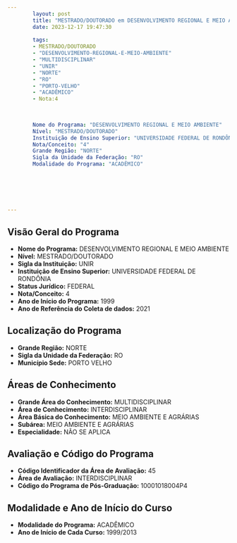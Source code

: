 ```yaml
---
        layout: post
        title: "MESTRADO/DOUTORADO em DESENVOLVIMENTO REGIONAL E MEIO AMBIENTE na UNIR  "
        date: 2023-12-17 19:47:30
     
        tags:
        - MESTRADO/DOUTORADO
        - "DESENVOLVIMENTO-REGIONAL-E-MEIO-AMBIENTE"
        - "MULTIDISCIPLINAR"
        - "UNIR"
        - "NORTE"
        - "RO"
        - "PORTO-VELHO"
        - "ACADÊMICO"
        - Nota:4
        
        

        Nome do Programa: "DESENVOLVIMENTO REGIONAL E MEIO AMBIENTE"
        Nível: "MESTRADO/DOUTORADO"
        Instituição de Ensino Superior: "UNIVERSIDADE FEDERAL DE RONDÔNIA"
        Nota/Conceito: "4"
        Grande Região: "NORTE"
        Sigla da Unidade da Federação: "RO"
        Modalidade do Programa: "ACADÊMICO"
        
        
        
        
        
        
---
```

## Visão Geral do Programa
- **Nome do Programa:** DESENVOLVIMENTO REGIONAL E MEIO AMBIENTE
- **Nível:** MESTRADO/DOUTORADO
- **Sigla da Instituição:** UNIR
- **Instituição de Ensino Superior:** UNIVERSIDADE FEDERAL DE RONDÔNIA
- **Status Jurídico:** FEDERAL
- **Nota/Conceito:** 4
- **Ano de Início do Programa:** 1999
- **Ano de Referência do Coleta de dados:** 2021

## Localização do Programa
- **Grande Região:** NORTE
- **Sigla da Unidade da Federação:** RO
- **Município Sede:** PORTO VELHO

## Áreas de Conhecimento
- **Grande Área do Conhecimento:** MULTIDISCIPLINAR
- **Área de Conhecimento:** INTERDISCIPLINAR
- **Área Básica do Conhecimento:** MEIO AMBIENTE E AGRÁRIAS
- **Subárea:** MEIO AMBIENTE E AGRÁRIAS
- **Especialidade:** NÃO SE APLICA

## Avaliação e Código do Programa
- **Código Identificador da Área de Avaliação:** 45
- **Área de Avaliação:** INTERDISCIPLINAR
- **Código do Programa de Pós-Graduação:** 10001018004P4


## Modalidade e Ano de Início do Curso
- **Modalidade do Programa:** ACADÊMICO
- **Ano de Início de Cada Curso:** 1999/2013
